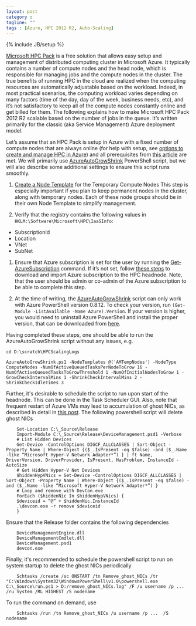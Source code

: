 ```yaml
---
layout: post
category : 
tagline: ""
tags : [Azure, HPC 2012 R2, Auto-Scaling]
---
```

{% include JB/setup %}

[Microsoft HPC Pack](https://technet.microsoft.com/en-us/library/cc514029.aspx) is a free solution that allows easy setup and management of distributed computing cluster in Microsoft Azure. It typically contains a number of compute nodes and the head node, which is responsible for managing jobs and the compute nodes in the cluster.  The true benefits of running HPC in the cloud are realized when the computing resources are automatically adjustable based on the workload. Indeed, in most practical scenarios, the computing workload varies depending on many factors (time of the day, day of the week, business needs, etc), and it’s not satisfactory to keep all of the compute nodes constantly online and get billed for them.  The following explains how to make Microsoft HPC Pack 2012 R2 scalable based on the number of jobs in the queue. It’s written primarily for the classic (aka Service Management) Azure deployment model.

Let’s assume that an HPC Pack is setup in Azure with a fixed number of compute nodes that are always online (for help with setup, see [options to create and manage HPC in Azure](https://azure.microsoft.com/en-us/documentation/articles/virtual-machines-hpcpack-cluster-options/)) and all prerequisites from [this article](https://azure.microsoft.com/en-us/documentation/articles/virtual-machines-hpcpack-cluster-node-autogrowshrink/) are met. We will primarily use [AzureAutoGrowShrink](https://azure.microsoft.com/en-us/documentation/articles/virtual-machines-hpcpack-cluster-node-autogrowshrink/) PowerShell script, but we will also describe some additional settings to ensure this script runs smoothly.

1. [Create a Node Template](https://technet.microsoft.com/en-us/library/cc972903(v=ws.10).aspx) for the Temporary Compute Nodes
This step is especially important if you plan to keep permanent nodes in the cluster, along with temporary nodes. Each of these node groups should be in their own Node Template to simplify management. 

1. Verify that the registry contains the following values in `HKLM:\Software\Microsoft\HPC\IaaSInfo`:
  * SubscriptionId
  * Location
  * VNet
  * SubNet
 

1. Ensure that Azure subscription is set for the user by running the [Get-AzureSubscription](https://msdn.microsoft.com/en-us/library/dn495302.aspx) command. If it’s not set, follow [these steps](https://msdn.microsoft.com/en-us/library/dn385850(v=nav.70).aspx) to download and import Azure subscription to the HPC headnode. Note, that the user should be admin or co-admin of the Azure subscription to be able to complete this step.

1. At the time of writing, the [AzureAutoGrowShrink](https://azure.microsoft.com/en-us/documentation/articles/virtual-machines-hpcpack-cluster-node-autogrowshrink/) script can only work with Azure PowerShell version 0.8.12. To check your version, run `(Get-Module -ListAvailable -Name Azure).Version`. If your version is higher, you would need to uninstall Azure PowerShell and install the proper version, that can be downloaded from [here](http://az412849.vo.msecnd.net/downloads03/azure-powershell.0.8.12.msi).

Having completed these steps, one should be able to run the AzureAutoGrowShrink script without any issues, e.g.

```
cd D:\scratch\HPCScalingLogs
```
```
AzureAutoGrowShrink.ps1 -NodeTemplates @('AMTempNodes') -NodeType ComputeNodes -NumOfActiveQueuedTasksPerNodeToGrow 16 -NumOfActiveQueuedTasksToGrowThreshold 1 -NumOfInitialNodesToGrow 1 -GrowCheckIntervalMins 1 -ShrinkCheckIntervalMins 2 -ShrinkCheckIdleTimes 3
```

Further, it's desirable to schedule the script to run upon start of the headnode. This can be done in the Task Scheduler GUI. Also, note that frequent restart of Azure VMs may lead to accumulation of ghost NICs, as described in detail in [this post](https://systemcenterpoint.wordpress.com/2014/10/16/hidden-network-adapters-in-azure-vm-and-unable-to-access-network-resources/comment-page-1/). The following powershell script will delete ghost NICs

        Set-Location C:\_Source\Release
        Import-Module C:\_Source\Release\DeviceManagement.psd1 -Verbose
        # List Hidden Devices
        Get-Device -ControlOptions DIGCF_ALLCLASSES | Sort-Object -Property Name | Where-Object {($_.IsPresent -eq $false) -and ($_.Name -like “Microsoft Hyper-V Network Adapter*”) } | ft Name, DriverVersion, DriverProvider, IsPresent, HasProblem, InstanceId -AutoSize
        # Get Hidden Hyper-V Net Devices
        $hiddenHypVNics = Get-Device -ControlOptions DIGCF_ALLCLASSES | Sort-Object -Property Name | Where-Object {($_.IsPresent -eq $false) -and ($_.Name -like “Microsoft Hyper-V Network Adapter*”) }
        # Loop and remove with DevCon.exe
        ForEach ($hiddenNic In $hiddenHypVNics) {
        $deviceid = “@” + $hiddenNic.InstanceId
        .\devcon.exe -r remove $deviceid
        } 

Ensure that the Release folder contains the following dependencies

        DeviceManagementEngine.dll
        DeviceManagementCmdlet.dll
        DeviceManagement.psd1
        devcon.exe
        
Finally, it's recommended to schedule the powershell script to run on system startup to delete the ghost NICs periodically

        Schtasks /create /sc ONSTART /tn Remove_ghost_NICs /tr "C:\Windows\System32\WindowsPowerShell\v1.0\powershell.exe C:\_Source\run.ps1 > D:/remove_ghost_NICs.log" /F /u username /p ... /ru System /RL HIGHEST /S nodename
        

To run the command on demand, use

        Schtasks /run /tn Remove_ghost_NICs /u username /p ...  /S nodename
